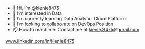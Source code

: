 - 👋 Hi, I’m @kienle8475
- 👀 I’m interested in Data
- 🌱 I’m currently learning Data Analytic, Cloud Platform
- 💞️ I’m looking to collaborate on DevOps Position
- 📫 How to reach me: Contact me at kienle.8475@gmail.com

www.linkedin.com/in/kienle8475

<!---
kienle8475/kienle8475 is a ✨ special ✨ repository because its `README.md` (this file) appears on your GitHub profile.
You can click the Preview link to take a look at your changes.
--->
